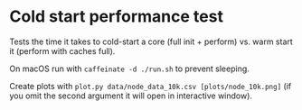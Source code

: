 # Cold start performance test

Tests the time it takes to cold-start a core (full init + perform) vs. warm start it (perform with caches full).

On macOS run with `caffeinate -d ./run.sh` to prevent sleeping.

Create plots with `plot.py data/node_data_10k.csv [plots/node_10k.png]` (if you omit the second argument it will open in interactive window).
